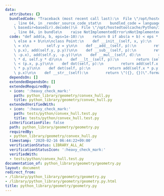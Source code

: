 ```yaml
---
data:
  attributes: {}
  bundledCode: "Traceback (most recent call last):\n  File \"/opt/hostedtoolcache/Python/3.8.5/x64/lib/python3.8/site-packages/onlinejudge_verify/documentation/build.py\"\
    , line 64, in _render_source_code_stat\n    bundled_code = language.bundle(stat.path,\
    \ basedir=basedir).decode()\n  File \"/opt/hostedtoolcache/Python/3.8.5/x64/lib/python3.8/site-packages/onlinejudge_verify/languages/python.py\"\
    , line 84, in bundle\n    raise NotImplementedError\nNotImplementedError\n"
  code: "def add(a, b, eps=1e-10):\n    return 0 if abs(a + b) < eps * (abs(a) + abs(b))\
    \ else a + b\n\n\nclass Point:\n    def __init__(self, x, y):\n        self.x\
    \ = x\n        self.y = y\n\n    def __add__(self, p):\n        return Point(add(self.x,\
    \ p.x), add(self.y, p.y))\n\n    def __sub__(self, p):\n        return Point(add(self.x,\
    \ -p.x), add(self.y, -p.y))\n\n    def __mul__(self, d):\n        return Point(self.x\
    \ * d, self.y * d)\n\n    def __lt__(self, p):\n        return (self.x, self.y)\
    \ < (p.x, p.y)\n\n    def dot(self, p):\n        return add(self.x * p.x, self.y\
    \ * p.y)\n\n    def det(self, p):\n        return add(self.x * p.y, -self.y *\
    \ p.x)\n\n    def __str__(self):\n        return \"({}, {})\".format(self.x, self.y)\n"
  dependsOn: []
  extendedDependsOn: []
  extendedRequiredBy:
  - icon: ':heavy_check_mark:'
    path: python_library/geometry/convex_hull.py
    title: python_library/geometry/convex_hull.py
  extendedVerifiedWith:
  - icon: ':heavy_check_mark:'
    path: tests/python/convex_hull.test.py
    title: tests/python/convex_hull.test.py
  isVerificationFile: false
  path: python_library/geometry/geometry.py
  requiredBy:
  - python_library/geometry/convex_hull.py
  timestamp: '2020-02-16 06:44:22+09:00'
  verificationStatus: LIBRARY_ALL_AC
  verificationStatusIcon: ':heavy_check_mark:'
  verifiedWith:
  - tests/python/convex_hull.test.py
documentation_of: python_library/geometry/geometry.py
layout: document
redirect_from:
- /library/python_library/geometry/geometry.py
- /library/python_library/geometry/geometry.py.html
title: python_library/geometry/geometry.py
---
```

